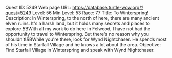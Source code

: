 Quest ID: 5249
Web page URL: https://database.turtle-wow.org/?quest=5249
Level: 56
Min Level: 53
Race: 77
Title: To Winterspring!
Description: In Winterspring, to the north of here, there are many ancient elven ruins. It's a harsh land, but it holds many secrets and places to explore.$B$BWith all my work to do here in Felwood, I have not had the opportunity to travel to Winterspring. But there's no reason why you shouldn't!$B$BWhile you're there, look for Wynd Nightchaser. He spends most of his time in Starfall Village and he knows a lot about the area.
Objective: Find Starfall Village in Winterspring and speak with Wynd Nightchaser.

